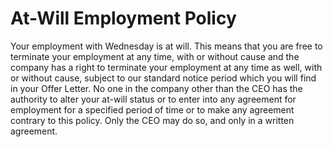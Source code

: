 # At-Will Employment Policy

Your employment with Wednesday is at will. This means that you are free to terminate your employment at any time, with or without cause and the company has a right to terminate your employment at any time as well, with or without cause, subject to our standard notice period which you will find in your Offer Letter. No one in the company other than the CEO has the authority to alter your at-will status or to enter into any agreement for employment for a specified period of time or to make any agreement contrary to this policy. Only the CEO may do so, and only in a written agreement.
